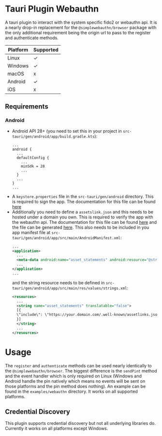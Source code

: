 # Tauri Plugin Webauthn

A tauri plugin to interact with the system specific fido2 or webauthn api.
It is a nearly drop-in replacement for the `@simplewebauthn/browser` package with the only additional requirement being the origin url to pass to the register and authenticate methods.

| Platform | Supported |
| -------- | --------- |
| Linux    | ✓         |
| Windows  | ✓         |
| macOS    | x         |
| Android  | ✓         |
| iOS      | x         |

## Requirements

### Android

- Android API 28+ (you need to set this in your project in `src-tauri/gen/android/app/build.gradle.kts`):
  ```
  ...
  android {
    ...
    defaultConfig {
      ...
      minSdk = 28
      ...
    }
    ...
  }
  ...
  ```
- A `keystore.properties` file in the `src-tauri/gen/android` directory. This is required to sign the app. The documentation for this file can be found [here](https://tauri.app/distribute/sign/android/)
- Additionally you need to define a `assetslink.json` and this needs to be hosted under a domain you own. This is required to verify the app with the webauthn api. The documentation for this file can be found [here](https://developer.android.com/identity/sign-in/credential-manager#add-support-dal) and the file can be generated [here](https://developers.google.com/digital-asset-links/tools/generator). This also needs to be included in you app manifest file at `src-tauri/gen/android/app/src/main/AndroidManifest.xml`:
  ```xml
  ...
  <application>
    ...
    <meta-data android:name="asset_statements" android:resource="@string/asset_statements" />
    ...
  </application>
  ...
  ```
  and the string resource needs to be defined in `src-tauri/gen/android/app/src/main/res/values/strings.xml`:
  ```xml
  <resources>
    ...
    <string name="asset_statements" translatable="false">
    [{
    \"include\": \"https://your.domain.com/.well-known/assetlinks.json\"
    }]
    </string>
    ...
  </resources>
  ```

# Usage

The `register` and `authenticate` methods can be used nearly identically to the `@simplewebauthn/browser`. The biggest difference is the `sendPint` method and the event handler
which is only required on Linux (Windows and Android handle the pin natively which means no events will be sent on those platforms and the pin method does nothing).
An example can be found in the `examples/webauthn` directory. It works on all supported platforms.

## Credential Discovery

This plugin supports credential discovery but not all underlying libraries do. Currently it works on all platforms except Windows.
